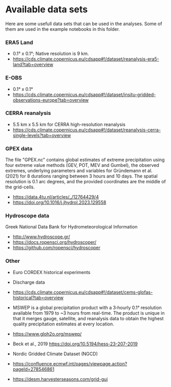 # Available data sets

Here are some usefull data sets that can be used in the analyses. Some of them are used in the example notebooks in this folder.

### ERA5 Land

 - 0.1° x 0.1°; Native resolution is 9 km.
 - https://cds.climate.copernicus.eu/cdsapp#!/dataset/reanalysis-era5-land?tab=overview

### E-OBS

 - 0.1° x 0.1°
 - https://cds.climate.copernicus.eu/cdsapp#!/dataset/insitu-gridded-observations-europe?tab=overview

### CERRA reanalysis

 - 5.5 km x 5.5 km for CERRA high-resolution reanalysis
 - https://cds.climate.copernicus.eu/cdsapp#!/dataset/reanalysis-cerra-single-levels?tab=overview

### GPEX data

The file "GPEX.nc" contains global estimates of extreme precipitation using four extreme value methods (GEV, POT, MEV and Gumbel), the observed extremes, underlying parameters and variables for Gründemann et al. (2021) for 8 durations ranging between 3 hours and 10 days. The spatial resolution is 0.1 arc degrees, and the provided coordinates are the middle of the grid-cells.

 - https://data.4tu.nl/articles/_/12764429/4
 - https://doi.org/10.1016/j.jhydrol.2023.129558

### Hydroscope data

Greek National Data Bank for Hydrometeorological Information

 - http://www.hydroscope.gr/
 - https://docs.ropensci.org/hydroscoper/
 - https://github.com/ropensci/hydroscoper

### Other

 - Euro CORDEX historical experiments

 - Discharge data
 - https://cds.climate.copernicus.eu/cdsapp#!/dataset/cems-glofas-historical?tab=overview

 - MSWEP is a global precipitation product with a 3‑hourly 0.1° resolution available from 1979 to ~3 hours from real-time. The product is unique in that it merges gauge, satellite, and reanalysis data to obtain the highest quality precipitation estimates at every location.
 - https://www.gloh2o.org/mswep/
 - Beck et al., 2019 https://doi.org/10.5194/hess-23-207-2019

 - Nordic Gridded Climate Dataset (NGCD)
 - https://confluence.ecmwf.int/pages/viewpage.action?pageId=278546861

 
 - https://desm.harvesterseasons.com/grid-gui